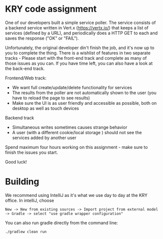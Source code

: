# KRY code assignment

One of our developers built a simple service poller.
The service consists of a backend service written in Vert.x (https://vertx.io/) that keeps a list of services (defined by a URL), and periodically does a HTTP GET to each and saves the response ("OK" or "FAIL").

Unfortunately, the original developer din't finish the job, and it's now up to you to complete the thing.
There is a wishlist of features in two separate tracks - Please start with the front-end track and complete as many of those issues as you can. If you have time left, you can also have a look at the back-end track.

Frontend/Web track:
- We want full create/update/delete functionality for services
- The results from the poller are not automatically shown to the user (you have to reload the page to see results)
- Make sure the UI is as user friendly and accessible as possible, both on desktop as well as touch devices

Backend track
- Simultaneous writes sometimes causes strange behavior
- A user (with a different cookie/local storage ) should not see the services added by another user

Spend maximum four hours working on this assignment - make sure to finish the issues you start.

Good luck!

# Building
We recommend using IntelliJ as it's what we use day to day at the KRY office.
In intelliJ, choose
```
New -> New from existing sources -> Import project from external model -> Gradle -> select "use gradle wrapper configuration"
```

You can also run gradle directly from the command line:
```
./gradlew clean run
```
